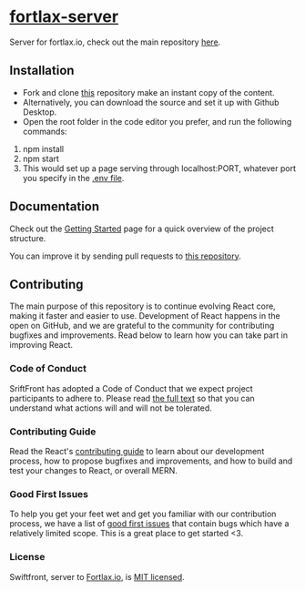 # [fortlax-server](https://fortlax-server.herokuapp.com/)

Server for fortlax.io, check out the main repository [here](https://github.com/sambhavsaxena/fortlax.io).

## Installation

* Fork and clone [this](https://github.com/sambhavsaxena/fortlax-server) repository make an instant copy of the content.
* Alternatively, you can download the source and set it up with Github Desktop.
* Open the root folder in the code editor you prefer, and run the following commands:

1) npm install
2) npm start
3) This would set up a page serving through localhost:PORT, whatever port you specify in the [.env file](https://www.npmjs.com/package/dotenv).

## Documentation
Check out the [Getting Started](https://reactjs.org/docs/getting-started.html) page for a quick overview of the project structure.

You can improve it by sending pull requests to [this repository](https://github.com/sambhavsaxena/fortlax-server).

## Contributing
The main purpose of this repository is to continue evolving React core, making it faster and easier to use. Development of React happens in the open on GitHub, and we are grateful to the community for contributing bugfixes and improvements. Read below to learn how you can take part in improving React.

### Code of Conduct
SriftFront has adopted a Code of Conduct that we expect project participants to adhere to. Please read [the full text](https://code.fb.com/codeofconduct) so that you can understand what actions will and will not be tolerated.

### Contributing Guide
Read the React's [contributing guide](https://reactjs.org/contributing/how-to-contribute.html) to learn about our development process, how to propose bugfixes and improvements, and how to build and test your changes to React, or overall MERN.

### Good First Issues
To help you get your feet wet and get you familiar with our contribution process, we have a list of [good first issues](https://github.com/sambhavsaxena/fortlax-server/labels/good%20first%20issue) that contain bugs which have a relatively limited scope. This is a great place to get started <3.

### License
Swiftfront, server to [Fortlax.io](https://fortlax.vercel.app/), is [MIT licensed](./LICENSE).
